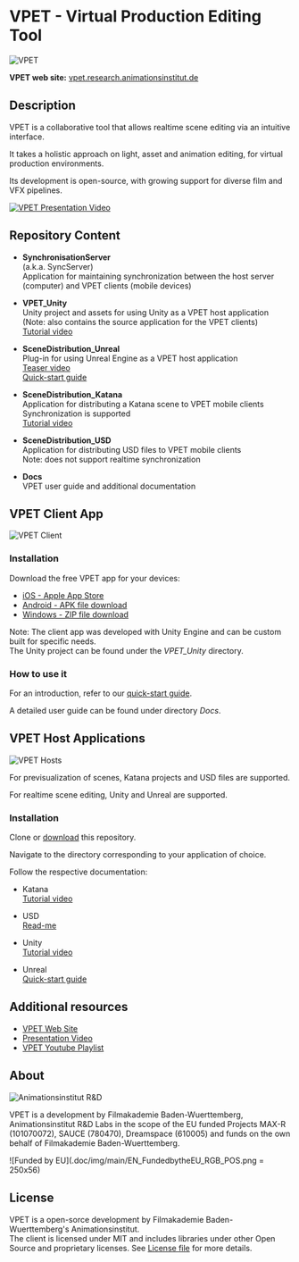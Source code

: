 # VPET - Virtual Production Editing Tool

![VPET](.doc/img/main/vpet_logo.jpg)

**VPET web site:** [vpet.research.animationsinstitut.de](http://vpet.research.animationsinstitut.de)



## Description

VPET is a collaborative tool that allows realtime scene editing via an intuitive interface.

It takes a holistic approach on light, asset and animation editing, for virtual production environments.

Its development is open-source, with growing support for diverse film and VFX pipelines.

[![VPET Presentation Video](http://img.youtube.com/vi/6FssNOPKcnc/0.jpg)](https://youtu.be/6FssNOPKcnc "VPET Presentation Video")



## Repository Content

- **SynchronisationServer**  
(a.k.a. SyncServer)  
Application for maintaining synchronization between the host server (computer) and VPET clients (mobile devices)  
<!--[Quick intro]()-->

- **VPET_Unity**  
Unity project and assets for using Unity as a VPET host application  
(Note: also contains the source application for the VPET clients)  
[Tutorial video](https://youtu.be/XlwlEHVnbbI?list=PLFSxFMrrXJM4PNNejIBy3ztEnA0xYLBwl)

- **SceneDistribution_Unreal**  
Plug-in for using Unreal Engine as a VPET host application  
[Teaser video](https://youtu.be/ROlDiYnoEPc?list=PLFSxFMrrXJM4PNNejIBy3ztEnA0xYLBwl)  
[Quick-start guide](.doc/VPET_Unreal_Quickstart.md)

- **SceneDistribution_Katana**  
Application for distributing a Katana scene to VPET mobile clients  
Synchronization is supported  
[Tutorial video](https://youtu.be/z3BAYGiIeC8?list=PLFSxFMrrXJM4PNNejIBy3ztEnA0xYLBwl)

- **SceneDistribution_USD**  
Application for distributing USD files to VPET mobile clients  
Note: does not support realtime synchronization  

- **Docs**  
VPET user guide and additional documentation  



## VPET Client App

![VPET Client](.doc/img/main/vpet_client.gif)

### Installation

Download the free VPET app for your devices:

* [iOS - Apple App Store](https://apps.apple.com/de/app/vpet/id1374394388)
* [Android - APK file download](https://degas.filmakademie.de/nextcloud/index.php/s/6P2bLkpEjjKdZeC)
* [Windows - ZIP file download](https://apps.apple.com/de/app/vpet/id1374394388)

Note: The client app was developed with Unity Engine and can be custom built for specific needs.  
The Unity project can be found under the *VPET_Unity* directory.

### How to use it

For an introduction, refer to our [quick-start guide](.doc/VPET_Client_Quickstart.md).

A detailed user guide can be found under directory *Docs*. 



## VPET Host Applications

![VPET Hosts](.doc/img/main/support_logos.jpg)

For previsualization of scenes, Katana projects and USD files are supported.

For realtime scene editing, Unity and Unreal are supported.

### Installation

Clone or [download](https://github.com/FilmakademieRnd/VPET/archive/master.zip) this repository.

Navigate to the directory corresponding to your application of choice.

Follow the respective documentation:

- Katana  
[Tutorial video](https://youtu.be/z3BAYGiIeC8?list=PLFSxFMrrXJM4PNNejIBy3ztEnA0xYLBwl)

- USD  
[Read-me](SceneDistribution_USD)

- Unity  
[Tutorial video](https://youtu.be/XlwlEHVnbbI?list=PLFSxFMrrXJM4PNNejIBy3ztEnA0xYLBwl)

- Unreal  
[Quick-start guide](.doc/VPET_Unreal_Quickstart.md)



## Additional resources

* [VPET Web Site](https://animationsinstitut.de/en/research/tools/vpet)
* [Presentation Video](https://youtu.be/6FssNOPKcnc)
* [VPET Youtube Playlist](https://www.youtube.com/embed/videoseries?list=PLFSxFMrrXJM4PNNejIBy3ztEnA0xYLBwl)



## About

![Animationsinstitut R&D](.doc/img/main/logo_rnd.jpg)

VPET is a development by Filmakademie Baden-Wuerttemberg, Animationsinstitut R&D Labs in the scope of the EU funded Projects MAX-R (101070072), SAUCE (780470), Dreamspace (610005) and funds on the own behalf of Filmakademie Baden-Wuerttemberg.

![Funded by EU](.doc/img/main/EN_FundedbytheEU_RGB_POS.png = 250x56)

## License
VPET is a open-sorce development by Filmakademie Baden-Wuerttemberg's Animationsinstitut.  
The client is licensed under MIT and includes libraries under other Open Source and proprietary licenses. See [License file](LICENSE.TXT) for more details.
